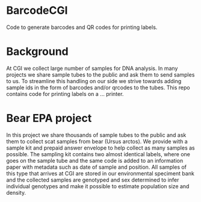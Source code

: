 # BarcodeCGI
Code to generate barcodes and QR codes for printing labels.

# Background
At CGI we collect large number of samples for DNA analysis. In many projects we share sample tubes to the public and ask them to send samples to us. To streamline this handling on our side we strive towards adding sample ids in the form of barcodes and/or qrcodes to the tubes. This repo contains code for printing labels on a ... printer.

# Bear EPA project
In this project we share thousands of sample tubes to the public and ask them to collect scat samples from bear (Ursus arctos). We provide with a sample kit and prepaid answer envelope to help collect as many samples as possible. The sampling kit contains two almost identical labels, where one goes on the sample tube and the same code is added to an information paper with metadata such as date of sample and position. All samples of this type that arrives at CGI are stored in our environmental speciment bank and the collected samples are genotyped and sex determined to infer individual genotypes and make it possible to estimate population size and density.


